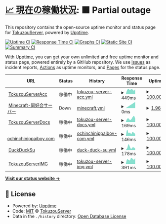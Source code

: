 # [📈 現在の稼働状況](https://status.tokuzouserver.net): <!--live status--> **🟧 Partial outage**

This repository contains the open-source uptime monitor and status page for [TokuzouServer](https://tokuzouserver.com/), powered by [Upptime](https://github.com/upptime/upptime).

[![Uptime CI](https://github.com/TokuzouServer/status-page/workflows/Uptime%20CI/badge.svg)](https://github.com/TokuzouServer/status-page/actions?query=workflow%3A%22Uptime+CI%22)
[![Response Time CI](https://github.com/TokuzouServer/status-page/workflows/Response%20Time%20CI/badge.svg)](https://github.com/TokuzouServer/status-page/actions?query=workflow%3A%22Response+Time+CI%22)
[![Graphs CI](https://github.com/TokuzouServer/status-page/workflows/Graphs%20CI/badge.svg)](https://github.com/TokuzouServer/status-page/actions?query=workflow%3A%22Graphs+CI%22)
[![Static Site CI](https://github.com/TokuzouServer/status-page/workflows/Static%20Site%20CI/badge.svg)](https://github.com/TokuzouServer/status-page/actions?query=workflow%3A%22Static+Site+CI%22)
[![Summary CI](https://github.com/TokuzouServer/status-page/workflows/Summary%20CI/badge.svg)](https://github.com/TokuzouServer/status-page/actions?query=workflow%3A%22Summary+CI%22)

With [Upptime](https://upptime.js.org), you can get your own unlimited and free uptime monitor and status page, powered entirely by a GitHub repository. We use [Issues](https://github.com/TokuzouServer/status-page/issues) as incident reports, [Actions](https://github.com/TokuzouServer/status-page/actions) as uptime monitors, and [Pages](https://status.tokuzouserver.net) for the status page.

<!--start: status pages-->
<!-- This summary is generated by Upptime (https://github.com/upptime/upptime) -->
<!-- Do not edit this manually, your changes will be overwritten -->
<!-- prettier-ignore -->
| URL | Status | History | Response Time | Uptime |
| --- | ------ | ------- | ------------- | ------ |
| <img alt="" src="https://favicons.githubusercontent.com/acc.tokuzouserver.net" height="13"> [TokuzouServerAcc](https://acc.tokuzouserver.net) | 稼働中 | [tokuzou-server-acc.yml](https://github.com/TokuzouServer/status-page/commits/HEAD/history/tokuzou-server-acc.yml) | <details><summary><img alt="Response time graph" src="./graphs/tokuzou-server-acc/response-time-week.png" height="20"> 449ms</summary><br><a href="https://status.tokuzouserver.net/history/tokuzou-server-acc"><img alt="Response time 665" src="https://img.shields.io/endpoint?url=https%3A%2F%2Fraw.githubusercontent.com%2FTokuzouServer%2Fstatus-page%2FHEAD%2Fapi%2Ftokuzou-server-acc%2Fresponse-time.json"></a><br><a href="https://status.tokuzouserver.net/history/tokuzou-server-acc"><img alt="24-hour response time 489" src="https://img.shields.io/endpoint?url=https%3A%2F%2Fraw.githubusercontent.com%2FTokuzouServer%2Fstatus-page%2FHEAD%2Fapi%2Ftokuzou-server-acc%2Fresponse-time-day.json"></a><br><a href="https://status.tokuzouserver.net/history/tokuzou-server-acc"><img alt="7-day response time 449" src="https://img.shields.io/endpoint?url=https%3A%2F%2Fraw.githubusercontent.com%2FTokuzouServer%2Fstatus-page%2FHEAD%2Fapi%2Ftokuzou-server-acc%2Fresponse-time-week.json"></a><br><a href="https://status.tokuzouserver.net/history/tokuzou-server-acc"><img alt="30-day response time 438" src="https://img.shields.io/endpoint?url=https%3A%2F%2Fraw.githubusercontent.com%2FTokuzouServer%2Fstatus-page%2FHEAD%2Fapi%2Ftokuzou-server-acc%2Fresponse-time-month.json"></a><br><a href="https://status.tokuzouserver.net/history/tokuzou-server-acc"><img alt="1-year response time 665" src="https://img.shields.io/endpoint?url=https%3A%2F%2Fraw.githubusercontent.com%2FTokuzouServer%2Fstatus-page%2FHEAD%2Fapi%2Ftokuzou-server-acc%2Fresponse-time-year.json"></a></details> | <details><summary><a href="https://status.tokuzouserver.net/history/tokuzou-server-acc">100.00%</a></summary><a href="https://status.tokuzouserver.net/history/tokuzou-server-acc"><img alt="All-time uptime 99.75%" src="https://img.shields.io/endpoint?url=https%3A%2F%2Fraw.githubusercontent.com%2FTokuzouServer%2Fstatus-page%2FHEAD%2Fapi%2Ftokuzou-server-acc%2Fuptime.json"></a><br><a href="https://status.tokuzouserver.net/history/tokuzou-server-acc"><img alt="24-hour uptime 100.00%" src="https://img.shields.io/endpoint?url=https%3A%2F%2Fraw.githubusercontent.com%2FTokuzouServer%2Fstatus-page%2FHEAD%2Fapi%2Ftokuzou-server-acc%2Fuptime-day.json"></a><br><a href="https://status.tokuzouserver.net/history/tokuzou-server-acc"><img alt="7-day uptime 100.00%" src="https://img.shields.io/endpoint?url=https%3A%2F%2Fraw.githubusercontent.com%2FTokuzouServer%2Fstatus-page%2FHEAD%2Fapi%2Ftokuzou-server-acc%2Fuptime-week.json"></a><br><a href="https://status.tokuzouserver.net/history/tokuzou-server-acc"><img alt="30-day uptime 99.69%" src="https://img.shields.io/endpoint?url=https%3A%2F%2Fraw.githubusercontent.com%2FTokuzouServer%2Fstatus-page%2FHEAD%2Fapi%2Ftokuzou-server-acc%2Fuptime-month.json"></a><br><a href="https://status.tokuzouserver.net/history/tokuzou-server-acc"><img alt="1-year uptime 99.75%" src="https://img.shields.io/endpoint?url=https%3A%2F%2Fraw.githubusercontent.com%2FTokuzouServer%2Fstatus-page%2FHEAD%2Fapi%2Ftokuzou-server-acc%2Fuptime-year.json"></a></details>
| <img alt="" src="https://favicons.githubusercontent.com/null" height="13"> [Minecraft-同好会サーバー](doukoukai.tokuzouserver.net) | Down | [minecraft.yml](https://github.com/TokuzouServer/status-page/commits/HEAD/history/minecraft.yml) | <details><summary><img alt="Response time graph" src="./graphs/minecraft/response-time-week.png" height="20"> 0ms</summary><br><a href="https://status.tokuzouserver.net/history/minecraft"><img alt="Response time 151" src="https://img.shields.io/endpoint?url=https%3A%2F%2Fraw.githubusercontent.com%2FTokuzouServer%2Fstatus-page%2FHEAD%2Fapi%2Fminecraft%2Fresponse-time.json"></a><br><a href="https://status.tokuzouserver.net/history/minecraft"><img alt="24-hour response time 0" src="https://img.shields.io/endpoint?url=https%3A%2F%2Fraw.githubusercontent.com%2FTokuzouServer%2Fstatus-page%2FHEAD%2Fapi%2Fminecraft%2Fresponse-time-day.json"></a><br><a href="https://status.tokuzouserver.net/history/minecraft"><img alt="7-day response time 0" src="https://img.shields.io/endpoint?url=https%3A%2F%2Fraw.githubusercontent.com%2FTokuzouServer%2Fstatus-page%2FHEAD%2Fapi%2Fminecraft%2Fresponse-time-week.json"></a><br><a href="https://status.tokuzouserver.net/history/minecraft"><img alt="30-day response time 156" src="https://img.shields.io/endpoint?url=https%3A%2F%2Fraw.githubusercontent.com%2FTokuzouServer%2Fstatus-page%2FHEAD%2Fapi%2Fminecraft%2Fresponse-time-month.json"></a><br><a href="https://status.tokuzouserver.net/history/minecraft"><img alt="1-year response time 151" src="https://img.shields.io/endpoint?url=https%3A%2F%2Fraw.githubusercontent.com%2FTokuzouServer%2Fstatus-page%2FHEAD%2Fapi%2Fminecraft%2Fresponse-time-year.json"></a></details> | <details><summary><a href="https://status.tokuzouserver.net/history/minecraft">1.96%</a></summary><a href="https://status.tokuzouserver.net/history/minecraft"><img alt="All-time uptime 85.28%" src="https://img.shields.io/endpoint?url=https%3A%2F%2Fraw.githubusercontent.com%2FTokuzouServer%2Fstatus-page%2FHEAD%2Fapi%2Fminecraft%2Fuptime.json"></a><br><a href="https://status.tokuzouserver.net/history/minecraft"><img alt="24-hour uptime 0.00%" src="https://img.shields.io/endpoint?url=https%3A%2F%2Fraw.githubusercontent.com%2FTokuzouServer%2Fstatus-page%2FHEAD%2Fapi%2Fminecraft%2Fuptime-day.json"></a><br><a href="https://status.tokuzouserver.net/history/minecraft"><img alt="7-day uptime 1.96%" src="https://img.shields.io/endpoint?url=https%3A%2F%2Fraw.githubusercontent.com%2FTokuzouServer%2Fstatus-page%2FHEAD%2Fapi%2Fminecraft%2Fuptime-week.json"></a><br><a href="https://status.tokuzouserver.net/history/minecraft"><img alt="30-day uptime 66.46%" src="https://img.shields.io/endpoint?url=https%3A%2F%2Fraw.githubusercontent.com%2FTokuzouServer%2Fstatus-page%2FHEAD%2Fapi%2Fminecraft%2Fuptime-month.json"></a><br><a href="https://status.tokuzouserver.net/history/minecraft"><img alt="1-year uptime 85.28%" src="https://img.shields.io/endpoint?url=https%3A%2F%2Fraw.githubusercontent.com%2FTokuzouServer%2Fstatus-page%2FHEAD%2Fapi%2Fminecraft%2Fuptime-year.json"></a></details>
| <img alt="" src="https://favicons.githubusercontent.com/docs.tokuzouserver.net" height="13"> [TokuzouServerDocs](https://docs.tokuzouserver.net/) | 稼働中 | [tokuzou-server-docs.yml](https://github.com/TokuzouServer/status-page/commits/HEAD/history/tokuzou-server-docs.yml) | <details><summary><img alt="Response time graph" src="./graphs/tokuzou-server-docs/response-time-week.png" height="20"> 169ms</summary><br><a href="https://status.tokuzouserver.net/history/tokuzou-server-docs"><img alt="Response time 152" src="https://img.shields.io/endpoint?url=https%3A%2F%2Fraw.githubusercontent.com%2FTokuzouServer%2Fstatus-page%2FHEAD%2Fapi%2Ftokuzou-server-docs%2Fresponse-time.json"></a><br><a href="https://status.tokuzouserver.net/history/tokuzou-server-docs"><img alt="24-hour response time 123" src="https://img.shields.io/endpoint?url=https%3A%2F%2Fraw.githubusercontent.com%2FTokuzouServer%2Fstatus-page%2FHEAD%2Fapi%2Ftokuzou-server-docs%2Fresponse-time-day.json"></a><br><a href="https://status.tokuzouserver.net/history/tokuzou-server-docs"><img alt="7-day response time 169" src="https://img.shields.io/endpoint?url=https%3A%2F%2Fraw.githubusercontent.com%2FTokuzouServer%2Fstatus-page%2FHEAD%2Fapi%2Ftokuzou-server-docs%2Fresponse-time-week.json"></a><br><a href="https://status.tokuzouserver.net/history/tokuzou-server-docs"><img alt="30-day response time 137" src="https://img.shields.io/endpoint?url=https%3A%2F%2Fraw.githubusercontent.com%2FTokuzouServer%2Fstatus-page%2FHEAD%2Fapi%2Ftokuzou-server-docs%2Fresponse-time-month.json"></a><br><a href="https://status.tokuzouserver.net/history/tokuzou-server-docs"><img alt="1-year response time 152" src="https://img.shields.io/endpoint?url=https%3A%2F%2Fraw.githubusercontent.com%2FTokuzouServer%2Fstatus-page%2FHEAD%2Fapi%2Ftokuzou-server-docs%2Fresponse-time-year.json"></a></details> | <details><summary><a href="https://status.tokuzouserver.net/history/tokuzou-server-docs">100.00%</a></summary><a href="https://status.tokuzouserver.net/history/tokuzou-server-docs"><img alt="All-time uptime 100.00%" src="https://img.shields.io/endpoint?url=https%3A%2F%2Fraw.githubusercontent.com%2FTokuzouServer%2Fstatus-page%2FHEAD%2Fapi%2Ftokuzou-server-docs%2Fuptime.json"></a><br><a href="https://status.tokuzouserver.net/history/tokuzou-server-docs"><img alt="24-hour uptime 100.00%" src="https://img.shields.io/endpoint?url=https%3A%2F%2Fraw.githubusercontent.com%2FTokuzouServer%2Fstatus-page%2FHEAD%2Fapi%2Ftokuzou-server-docs%2Fuptime-day.json"></a><br><a href="https://status.tokuzouserver.net/history/tokuzou-server-docs"><img alt="7-day uptime 100.00%" src="https://img.shields.io/endpoint?url=https%3A%2F%2Fraw.githubusercontent.com%2FTokuzouServer%2Fstatus-page%2FHEAD%2Fapi%2Ftokuzou-server-docs%2Fuptime-week.json"></a><br><a href="https://status.tokuzouserver.net/history/tokuzou-server-docs"><img alt="30-day uptime 100.00%" src="https://img.shields.io/endpoint?url=https%3A%2F%2Fraw.githubusercontent.com%2FTokuzouServer%2Fstatus-page%2FHEAD%2Fapi%2Ftokuzou-server-docs%2Fuptime-month.json"></a><br><a href="https://status.tokuzouserver.net/history/tokuzou-server-docs"><img alt="1-year uptime 100.00%" src="https://img.shields.io/endpoint?url=https%3A%2F%2Fraw.githubusercontent.com%2FTokuzouServer%2Fstatus-page%2FHEAD%2Fapi%2Ftokuzou-server-docs%2Fuptime-year.json"></a></details>
| <img alt="" src="https://favicons.githubusercontent.com/ochinchinippaiboy.com" height="13"> [ochinchinippaiboy.com](https://ochinchinippaiboy.com/) | 稼働中 | [ochinchinippaiboy-com.yml](https://github.com/TokuzouServer/status-page/commits/HEAD/history/ochinchinippaiboy-com.yml) | <details><summary><img alt="Response time graph" src="./graphs/ochinchinippaiboy-com/response-time-week.png" height="20"> 146ms</summary><br><a href="https://status.tokuzouserver.net/history/ochinchinippaiboy-com"><img alt="Response time 225" src="https://img.shields.io/endpoint?url=https%3A%2F%2Fraw.githubusercontent.com%2FTokuzouServer%2Fstatus-page%2FHEAD%2Fapi%2Fochinchinippaiboy-com%2Fresponse-time.json"></a><br><a href="https://status.tokuzouserver.net/history/ochinchinippaiboy-com"><img alt="24-hour response time 116" src="https://img.shields.io/endpoint?url=https%3A%2F%2Fraw.githubusercontent.com%2FTokuzouServer%2Fstatus-page%2FHEAD%2Fapi%2Fochinchinippaiboy-com%2Fresponse-time-day.json"></a><br><a href="https://status.tokuzouserver.net/history/ochinchinippaiboy-com"><img alt="7-day response time 146" src="https://img.shields.io/endpoint?url=https%3A%2F%2Fraw.githubusercontent.com%2FTokuzouServer%2Fstatus-page%2FHEAD%2Fapi%2Fochinchinippaiboy-com%2Fresponse-time-week.json"></a><br><a href="https://status.tokuzouserver.net/history/ochinchinippaiboy-com"><img alt="30-day response time 326" src="https://img.shields.io/endpoint?url=https%3A%2F%2Fraw.githubusercontent.com%2FTokuzouServer%2Fstatus-page%2FHEAD%2Fapi%2Fochinchinippaiboy-com%2Fresponse-time-month.json"></a><br><a href="https://status.tokuzouserver.net/history/ochinchinippaiboy-com"><img alt="1-year response time 225" src="https://img.shields.io/endpoint?url=https%3A%2F%2Fraw.githubusercontent.com%2FTokuzouServer%2Fstatus-page%2FHEAD%2Fapi%2Fochinchinippaiboy-com%2Fresponse-time-year.json"></a></details> | <details><summary><a href="https://status.tokuzouserver.net/history/ochinchinippaiboy-com">100.00%</a></summary><a href="https://status.tokuzouserver.net/history/ochinchinippaiboy-com"><img alt="All-time uptime 99.28%" src="https://img.shields.io/endpoint?url=https%3A%2F%2Fraw.githubusercontent.com%2FTokuzouServer%2Fstatus-page%2FHEAD%2Fapi%2Fochinchinippaiboy-com%2Fuptime.json"></a><br><a href="https://status.tokuzouserver.net/history/ochinchinippaiboy-com"><img alt="24-hour uptime 100.00%" src="https://img.shields.io/endpoint?url=https%3A%2F%2Fraw.githubusercontent.com%2FTokuzouServer%2Fstatus-page%2FHEAD%2Fapi%2Fochinchinippaiboy-com%2Fuptime-day.json"></a><br><a href="https://status.tokuzouserver.net/history/ochinchinippaiboy-com"><img alt="7-day uptime 100.00%" src="https://img.shields.io/endpoint?url=https%3A%2F%2Fraw.githubusercontent.com%2FTokuzouServer%2Fstatus-page%2FHEAD%2Fapi%2Fochinchinippaiboy-com%2Fuptime-week.json"></a><br><a href="https://status.tokuzouserver.net/history/ochinchinippaiboy-com"><img alt="30-day uptime 99.75%" src="https://img.shields.io/endpoint?url=https%3A%2F%2Fraw.githubusercontent.com%2FTokuzouServer%2Fstatus-page%2FHEAD%2Fapi%2Fochinchinippaiboy-com%2Fuptime-month.json"></a><br><a href="https://status.tokuzouserver.net/history/ochinchinippaiboy-com"><img alt="1-year uptime 99.28%" src="https://img.shields.io/endpoint?url=https%3A%2F%2Fraw.githubusercontent.com%2FTokuzouServer%2Fstatus-page%2FHEAD%2Fapi%2Fochinchinippaiboy-com%2Fuptime-year.json"></a></details>
| <img alt="" src="https://favicons.githubusercontent.com/duckducksu.co" height="13"> [DuckDuckSu](https://duckducksu.co/) | 稼働中 | [duck-duck-su.yml](https://github.com/TokuzouServer/status-page/commits/HEAD/history/duck-duck-su.yml) | <details><summary><img alt="Response time graph" src="./graphs/duck-duck-su/response-time-week.png" height="20"> 178ms</summary><br><a href="https://status.tokuzouserver.net/history/duck-duck-su"><img alt="Response time 268" src="https://img.shields.io/endpoint?url=https%3A%2F%2Fraw.githubusercontent.com%2FTokuzouServer%2Fstatus-page%2FHEAD%2Fapi%2Fduck-duck-su%2Fresponse-time.json"></a><br><a href="https://status.tokuzouserver.net/history/duck-duck-su"><img alt="24-hour response time 75" src="https://img.shields.io/endpoint?url=https%3A%2F%2Fraw.githubusercontent.com%2FTokuzouServer%2Fstatus-page%2FHEAD%2Fapi%2Fduck-duck-su%2Fresponse-time-day.json"></a><br><a href="https://status.tokuzouserver.net/history/duck-duck-su"><img alt="7-day response time 178" src="https://img.shields.io/endpoint?url=https%3A%2F%2Fraw.githubusercontent.com%2FTokuzouServer%2Fstatus-page%2FHEAD%2Fapi%2Fduck-duck-su%2Fresponse-time-week.json"></a><br><a href="https://status.tokuzouserver.net/history/duck-duck-su"><img alt="30-day response time 394" src="https://img.shields.io/endpoint?url=https%3A%2F%2Fraw.githubusercontent.com%2FTokuzouServer%2Fstatus-page%2FHEAD%2Fapi%2Fduck-duck-su%2Fresponse-time-month.json"></a><br><a href="https://status.tokuzouserver.net/history/duck-duck-su"><img alt="1-year response time 268" src="https://img.shields.io/endpoint?url=https%3A%2F%2Fraw.githubusercontent.com%2FTokuzouServer%2Fstatus-page%2FHEAD%2Fapi%2Fduck-duck-su%2Fresponse-time-year.json"></a></details> | <details><summary><a href="https://status.tokuzouserver.net/history/duck-duck-su">100.00%</a></summary><a href="https://status.tokuzouserver.net/history/duck-duck-su"><img alt="All-time uptime 99.86%" src="https://img.shields.io/endpoint?url=https%3A%2F%2Fraw.githubusercontent.com%2FTokuzouServer%2Fstatus-page%2FHEAD%2Fapi%2Fduck-duck-su%2Fuptime.json"></a><br><a href="https://status.tokuzouserver.net/history/duck-duck-su"><img alt="24-hour uptime 100.00%" src="https://img.shields.io/endpoint?url=https%3A%2F%2Fraw.githubusercontent.com%2FTokuzouServer%2Fstatus-page%2FHEAD%2Fapi%2Fduck-duck-su%2Fuptime-day.json"></a><br><a href="https://status.tokuzouserver.net/history/duck-duck-su"><img alt="7-day uptime 100.00%" src="https://img.shields.io/endpoint?url=https%3A%2F%2Fraw.githubusercontent.com%2FTokuzouServer%2Fstatus-page%2FHEAD%2Fapi%2Fduck-duck-su%2Fuptime-week.json"></a><br><a href="https://status.tokuzouserver.net/history/duck-duck-su"><img alt="30-day uptime 99.75%" src="https://img.shields.io/endpoint?url=https%3A%2F%2Fraw.githubusercontent.com%2FTokuzouServer%2Fstatus-page%2FHEAD%2Fapi%2Fduck-duck-su%2Fuptime-month.json"></a><br><a href="https://status.tokuzouserver.net/history/duck-duck-su"><img alt="1-year uptime 99.86%" src="https://img.shields.io/endpoint?url=https%3A%2F%2Fraw.githubusercontent.com%2FTokuzouServer%2Fstatus-page%2FHEAD%2Fapi%2Fduck-duck-su%2Fuptime-year.json"></a></details>
| <img alt="" src="https://favicons.githubusercontent.com/img.tokuzouserver.net" height="13"> [TokuzouServerIMG](https://img.tokuzouserver.net) | 稼働中 | [tokuzou-server-img.yml](https://github.com/TokuzouServer/status-page/commits/HEAD/history/tokuzou-server-img.yml) | <details><summary><img alt="Response time graph" src="./graphs/tokuzou-server-img/response-time-week.png" height="20"> 391ms</summary><br><a href="https://status.tokuzouserver.net/history/tokuzou-server-img"><img alt="Response time 384" src="https://img.shields.io/endpoint?url=https%3A%2F%2Fraw.githubusercontent.com%2FTokuzouServer%2Fstatus-page%2FHEAD%2Fapi%2Ftokuzou-server-img%2Fresponse-time.json"></a><br><a href="https://status.tokuzouserver.net/history/tokuzou-server-img"><img alt="24-hour response time 454" src="https://img.shields.io/endpoint?url=https%3A%2F%2Fraw.githubusercontent.com%2FTokuzouServer%2Fstatus-page%2FHEAD%2Fapi%2Ftokuzou-server-img%2Fresponse-time-day.json"></a><br><a href="https://status.tokuzouserver.net/history/tokuzou-server-img"><img alt="7-day response time 391" src="https://img.shields.io/endpoint?url=https%3A%2F%2Fraw.githubusercontent.com%2FTokuzouServer%2Fstatus-page%2FHEAD%2Fapi%2Ftokuzou-server-img%2Fresponse-time-week.json"></a><br><a href="https://status.tokuzouserver.net/history/tokuzou-server-img"><img alt="30-day response time 396" src="https://img.shields.io/endpoint?url=https%3A%2F%2Fraw.githubusercontent.com%2FTokuzouServer%2Fstatus-page%2FHEAD%2Fapi%2Ftokuzou-server-img%2Fresponse-time-month.json"></a><br><a href="https://status.tokuzouserver.net/history/tokuzou-server-img"><img alt="1-year response time 384" src="https://img.shields.io/endpoint?url=https%3A%2F%2Fraw.githubusercontent.com%2FTokuzouServer%2Fstatus-page%2FHEAD%2Fapi%2Ftokuzou-server-img%2Fresponse-time-year.json"></a></details> | <details><summary><a href="https://status.tokuzouserver.net/history/tokuzou-server-img">100.00%</a></summary><a href="https://status.tokuzouserver.net/history/tokuzou-server-img"><img alt="All-time uptime 99.58%" src="https://img.shields.io/endpoint?url=https%3A%2F%2Fraw.githubusercontent.com%2FTokuzouServer%2Fstatus-page%2FHEAD%2Fapi%2Ftokuzou-server-img%2Fuptime.json"></a><br><a href="https://status.tokuzouserver.net/history/tokuzou-server-img"><img alt="24-hour uptime 100.00%" src="https://img.shields.io/endpoint?url=https%3A%2F%2Fraw.githubusercontent.com%2FTokuzouServer%2Fstatus-page%2FHEAD%2Fapi%2Ftokuzou-server-img%2Fuptime-day.json"></a><br><a href="https://status.tokuzouserver.net/history/tokuzou-server-img"><img alt="7-day uptime 100.00%" src="https://img.shields.io/endpoint?url=https%3A%2F%2Fraw.githubusercontent.com%2FTokuzouServer%2Fstatus-page%2FHEAD%2Fapi%2Ftokuzou-server-img%2Fuptime-week.json"></a><br><a href="https://status.tokuzouserver.net/history/tokuzou-server-img"><img alt="30-day uptime 99.66%" src="https://img.shields.io/endpoint?url=https%3A%2F%2Fraw.githubusercontent.com%2FTokuzouServer%2Fstatus-page%2FHEAD%2Fapi%2Ftokuzou-server-img%2Fuptime-month.json"></a><br><a href="https://status.tokuzouserver.net/history/tokuzou-server-img"><img alt="1-year uptime 99.58%" src="https://img.shields.io/endpoint?url=https%3A%2F%2Fraw.githubusercontent.com%2FTokuzouServer%2Fstatus-page%2FHEAD%2Fapi%2Ftokuzou-server-img%2Fuptime-year.json"></a></details>

<!--end: status pages-->

[**Visit our status website →**](https://status.tokuzouserver.net)

## 📄 License

- Powered by: [Upptime](https://github.com/upptime/upptime)
- Code: [MIT](./LICENSE) © [TokuzouServer](https://tokuzouserver.com/)
- Data in the `./history` directory: [Open Database License](https://opendatacommons.org/licenses/odbl/1-0/)
